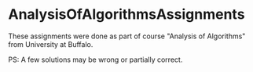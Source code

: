 # AnalysisOfAlgorithmsAssignments
These assignments were done as part of course "Analysis of Algorithms" from University at Buffalo.

PS: A few solutions may be wrong or partially correct.
